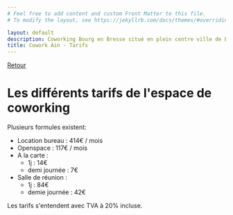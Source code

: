 ```yaml
---
# Feel free to add content and custom Front Matter to this file.
# To modify the layout, see https://jekyllrb.com/docs/themes/#overriding-theme-defaults

layout: default
description: Coworking Bourg en Bresse situé en plein centre ville de Bourg.
title: Cowork Ain - Tarifs
---
```


[Retour](/)

# Les différents tarifs de l'espace de coworking
Plusieurs formules existent:
- Location bureau : 414€ / mois
- Openspace : 117€ / mois
- A la carte :
    - 1j : 14€
    - demi journée : 7€
- Salle de réunion :
    - 1j : 84€
    - demie journée : 42€

Les tarifs s'entendent avec TVA à 20% incluse.
